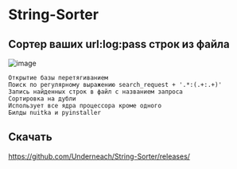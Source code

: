 # String-Sorter
## Сортер ваших url:log:pass строк из файла
![image](https://github.com/Underneach/String-Sorter/assets/137613889/1bffdf6a-a17b-414d-8e01-a2e8aa1a0688)

    Открытие базы перетягиванием
    Поиск по регулярному выражению search_request + '.*:(.+:.+)'
    Запись найденных строк в файл с названием запроса
    Сортировка на дубли
    Использует все ядра процессора кроме одного 
    Билды nuitka и pyinstaller

## Скачать
https://github.com/Underneach/String-Sorter/releases/
